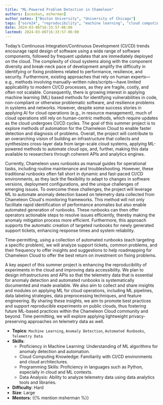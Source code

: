 ```yaml
---
title: "ML-Powered Problem Detection in Chameleon"
authors: [acoskun, msherman]
author_notes: ["Boston University", "University of Chicago"]
tags: ["osre24", "reproducibility", "machine learning", "cloud computing"]
date: 2024-03-06T16:33:57-06:00
lastmod: 2024-03-06T16:33:57-06:00
---
```


Today’s Continuous Integration/Continuous Development (CI/CD) trends encourage
rapid design of software using a wide range of software components, followed by
frequent updates that are immediately deployed on the cloud. The complexity of
cloud systems along with the component diversity and break-neck pace of
development amplify the difficulty in identifying or fixing problems related to
performance, resilience, and security. Furthermore, existing approaches that
rely on human experts—e.g., methods involving manually-written
rules/scripts—have limited applicability to modern CI/CD processes, as they are
fragile, costly, and often not scalable. Consequently, there is growing
interest in applying machine learning (ML) based methods for identifying
vulnerabilities in code, non-compliant or otherwise problematic software, and
resilience problems in systems and networks. However, despite some success
stories in applying AI for cloud operations (e.g., in resource management),
much of cloud operations still rely on human-centric methods, which require
updates as the cloud undergoes CI/CD cycles. The goal of this summer project is
to explore methods of automation for the Chameleon Cloud to enable faster
detection and diagnosis of problems. Overall, the project will contribute to an
overarching vision of building an infrastructure that collects and synthesizes
cross-layer data from large-scale cloud systems, applying ML-powered methods to
automate cloud ops, and, further, making this data available to researchers
through coherent APIs and analytics engines.

Currently, Chameleon uses runbooks as manual guides for operational tasks,
including routine maintenance and troubleshooting. However, these traditional
runbooks often fall short in dynamic and fast-paced CI/CD environments, as they
lack the flexibility to adapt to changes in software versions, deployment
configurations, and the unique challenges of emerging issues. To overcome these
challenges, the project will leverage ML to automate anomaly detection based on
telemetry data collected from Chameleon Cloud's monitoring frameworks.  This
method will not only facilitate rapid identification of performance anomalies
but also enable automated generation of runbooks. These runbooks can then offer
operators actionable steps to resolve issues efficiently, thereby making the
anomaly mitigation process more efficient. Furthermore, this approach supports
the automatic creation of targeted runbooks for newly generated support
tickets, enhancing response times and system reliability.

Time-permitting, using a collection of automated runbooks (each targeting a
specific problem), we will analyze support tickets, common problems, and their
frequency to offer insights and suggestions to help roadmapping for Chameleon
Cloud to offer the best return on investment on fixing problems.

A key aspect of this summer project is enhancing the reproducibility of
experiments in the cloud and improving data accessibility. We plan to design
infrastructures and APIs so that the telemetry data that is essential for
anomaly detection and automated runbooks is systematically documented and made
available. We also aim to collect and share insights and modules on applying ML
for cloud operations, including ML pipelines, data labeling strategies, data
preprocessing techniques, and feature engineering.  By sharing these insights,
we aim to promote best practices and support reproducible experiments on public
clouds, thus fostering future ML-based practices within the Chameleon Cloud
community and beyond. Time permitting, we will explore applying lightweight
privacy-preserving approaches on telemetry data as well.

- **Topics**: `Machine Learning`, `Anomaly Detection`, `Automated Runbooks`, `Telemetry Data`
- **Skills**:
  - Proficiency in Machine Learning: Understanding of ML algorithms for anomaly detection and automation.
  - Cloud Computing Knowledge: Familiarity with CI/CD environments and cloud architectures.
  - Programming Skills: Proficiency in languages such as Python, especially in cloud and ML contexts.
  - Data Analysis: Ability to analyze telemetry data using data analytics tools and libraries.
- **Difficulty**: Hard
- **Size**: Large
- **Mentors:** {{% mention msherman %}}
